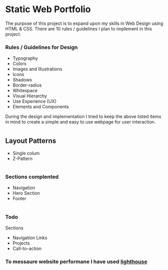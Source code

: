 # Static Web Portfolio

The purpose of this project is to expand upon my skills in Web Design using HTML & CSS. There are 10 rules / guidelines I plan to implement in this project.

### Rules / Guidelines for Design

- Typography
- Colors
- Images and Illustrations
- Icons
- Shadows
- Border-radius
- Whitespace
- Visual Hierarchy
- Use Experience (UX)
- Elements and Components

During the design and implementation I tried to keep the above listed items in mind to create a simple and easy to use webpage for user interaction.

#

## Layout Patterns

- Single colum
- Z-Pattern

#

### Sections complented

- Navigation
- Hero Section
- Footer

#

### Todo

Sections

- Navigation Links
- Projects
- Call-to-action

### To messaure website performane I have used [lighthouse](https://github.com/GoogleChrome/lighthouse#using-the-node-cli)
